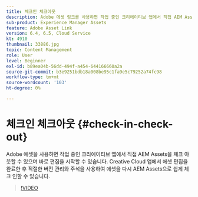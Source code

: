 ```yaml
---
title: 체크인 체크아웃
description: Adobe 에셋 링크를 사용하면 작업 중인 크리에이티브 앱에서 직접 AEM Assets을 체크 아웃할 수 있으며 바로 편집을 시작할 수 있습니다. Creative Cloud 앱에서 에셋 편집을 완료한 후 적절한 버전 관리와 주석을 사용하여 에셋을 다시 AEM Assets으로 쉽게 체크 인할 수 있습니다.
sub-product: Experience Manager Assets
feature: Adobe Asset Link
version: 6.4, 6.5, Cloud Service
kt: 4910
thumbnail: 33886.jpg
topic: Content Management
role: User
level: Beginner
exl-id: b89ea04b-56dd-494f-a454-644166660a2a
source-git-commit: b3e9251bdb18a008be95c1fa9e5c79252a74fc98
workflow-type: tm+mt
source-wordcount: '103'
ht-degree: 0%

---
```


# 체크인 체크아웃 {#check-in-check-out}

Adobe 에셋을 사용하면 작업 중인 크리에이티브 앱에서 직접 AEM Assets을 체크 아웃할 수 있으며 바로 편집을 시작할 수 있습니다. Creative Cloud 앱에서 에셋 편집을 완료한 후 적절한 버전 관리와 주석을 사용하여 에셋을 다시 AEM Assets으로 쉽게 체크 인할 수 있습니다.

>[!VIDEO](https://video.tv.adobe.com/v/33886?quality=12&learn=on)
